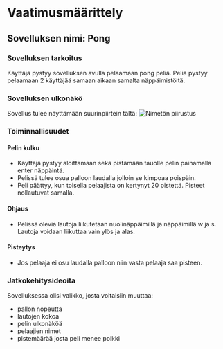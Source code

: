 # Vaatimusmäärittely
## Sovelluksen nimi: Pong
### Sovelluksen tarkoitus
Käyttäjä pystyy sovelluksen avulla pelaamaan pong peliä. Peliä pystyy pelaamaan 2 käyttäjää samaan aikaan samalta näppäimistöltä.

### Sovelluksen ulkonäkö
Sovellus tulee näyttämään suurinpiirtein tältä:
![Nimetön piirustus](https://user-images.githubusercontent.com/56686737/160657768-796fc737-26c5-4043-8621-a5d20b077c7e.png)
### Toiminnallisuudet
#### Pelin kulku
* Käyttäjä pystyy aloittamaan sekä pistämään tauolle pelin painamalla enter näppäintä.
* Pelissä tulee osua palloon laudalla jolloin se kimpoaa poispäin.
* Peli päättyy, kun toisella pelaajista on kertynyt 20 pistettä. Pisteet nollautuvat samalla.
#### Ohjaus
* Pelissä olevia lautoja liikutetaan nuolinäppäimillä ja näppäimillä w ja s. Lautoja voidaan liikuttaa vain ylös ja alas.
#### Pisteytys
* Jos pelaaja ei osu laudalla palloon niin vasta pelaaja saa pisteen.
### Jatkokehitysideoita
Sovelluksessa olisi valikko, josta voitaisiin muuttaa:
* pallon nopeutta 
* lautojen kokoa 
* pelin ulkonäköä
* pelaajien nimet
* pistemäärää josta peli menee poikki
